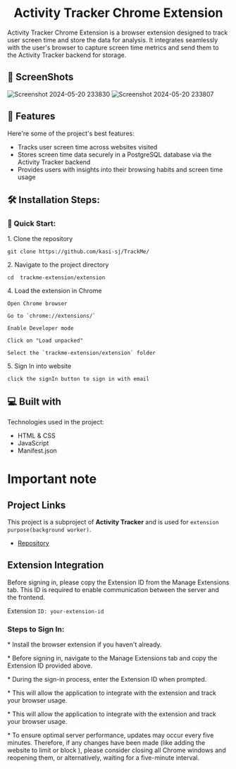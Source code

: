 <h1 align="center" id="title">Activity Tracker Chrome Extension</h1>

<p id="description">Activity Tracker Chrome Extension is a browser extension designed to track user screen time and store the data for analysis. It integrates seamlessly with the user's browser to capture screen time metrics and send them to the Activity Tracker backend for storage.</p>


<h2>📱 ScreenShots</h2>

![Screenshot 2024-05-20 233830](https://github.com/kasi-sj/activity-tracker-extension/assets/110708280/a2ca1b96-5eb9-4f4d-8045-eaf363dca02c)
![Screenshot 2024-05-20 233807](https://github.com/kasi-sj/activity-tracker-extension/assets/110708280/ba0e5cdf-0bd9-4b58-8313-202700aa5400)

  
<h2>🧐 Features</h2>

Here're some of the project's best features:

*   Tracks user screen time across websites visited
*   Stores screen time data securely in a PostgreSQL database via the Activity Tracker backend
*   Provides users with insights into their browsing habits and screen time usage

<h2>🛠️ Installation Steps:</h2>

<h3>🚀 Quick Start:</h3>
<p>1. Clone the repository</p>

```
git clone https://github.com/kasi-sj/TrackMe/
```

<p>2. Navigate to the project directory</p>

```
cd  trackme-extension/extension
```

<p>4. Load the extension in Chrome</p>

```
Open Chrome browser
```

```
Go to `chrome://extensions/`
```

```
Enable Developer mode
```

```
Click on "Load unpacked"
```

```
Select the `trackme-extension/extension` folder 
```

<p>5. Sign In into website</p>

```
click the signIn button to sign in with email
```

  
  
<h2>💻 Built with</h2>

Technologies used in the project:

*   HTML & CSS
*   JavaScript
*   Manifest.json

<h1>Important note</h1>

## Project Links
This project is a subproject of **Activity Tracker** and is used for `extension purpose(background worker)`.

- [Repository](https://github.com/kasi-sj/TrackMe/)

<h2>Extension Integration</h2>
<p>
Before signing in, please copy the Extension ID from the Manage Extensions tab. This ID is required to enable communication between the server and the frontend.
</p>

Extension `ID: your-extension-id`

<h3>
Steps to Sign In:
</h3>
<p>
*  Install the browser extension if you haven't already.
</p>
<p>
*  Before signing in, navigate to the Manage Extensions tab and copy the Extension ID provided above.
</p>
<p>
*  During the sign-in process, enter the Extension ID when prompted.
</p>

<p>
  *  This will allow the application to integrate with the extension and track your browser usage.
</p>

<p>
*  This will allow the application to integrate with the extension and track your browser usage.
</p>

<p>
*  To ensure optimal server performance, updates may occur every five minutes. Therefore, if any changes have been made (like adding the website to limit or block ), please consider closing all Chrome windows and reopening them, or alternatively, waiting for a five-minute interval.
</p>

